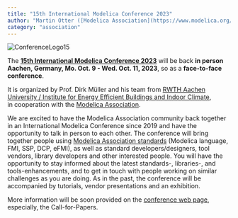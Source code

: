 ```yaml
---
title: "15th International Modelica Conference 2023"
author: "Martin Otter ([Modelica Association](https://www.modelica.org/))"
category: "association"
---
```


![ConferenceLogo15](https://user-images.githubusercontent.com/7248038/202782091-e0818b65-b3cc-41da-ae05-cf0c96efaa4f.png)

The **[15th International Modelica Conference 2023](https://2023.international.conference.modelica.org/)** will be back **in person** \
**Aachen, Germany, Mo. Oct. 9 - Wed. Oct. 11, 2023**, so as a **face-to-face conference**.

It is organized by Prof. Dirk Müller and his team from [RWTH Aachen University / Institute for Energy Efficient Buildings and Indoor Climate](https://www.ebc.eonerc.rwth-aachen.de/cms/~dmzz/E-ON-ERC-EBC/?lidx=1),\
in cooperation with the [Modelica Association](https://modelica.org/).

We are excited to have the Modelica Association community back together in an International Modelica Conference since 2019 and have the opportunity to talk in person to each other. The conference will bring together people using [Modelica Association standards](https://modelica.org/) (Modelica language, FMI, SSP, DCP, eFMI), as well as standard developers/designers, tool vendors, library developers and other interested people. You will have the opportunity to stay informed about the latest standards-, libraries-, and tools-enhancements, and to get in touch with people working on similar challenges as you are doing. As in the past, the conference will be accompanied by tutorials, vendor presentations and an exhibition.

More information will be soon provided on the [conference web page](https://2023.international.conference.modelica.org/), especially, the Call-for-Papers.
